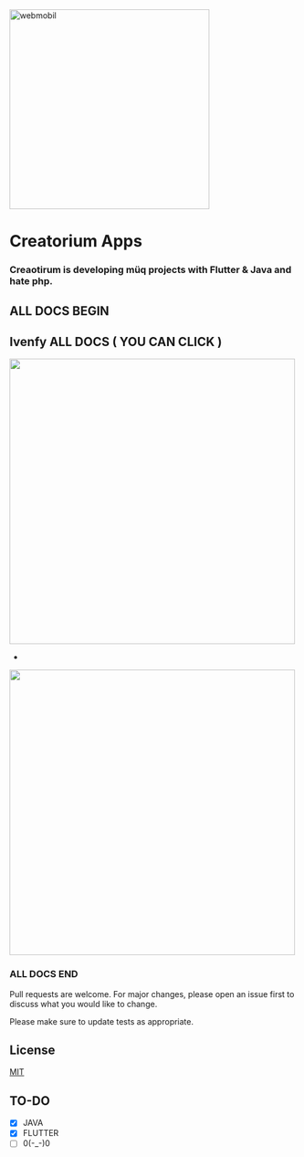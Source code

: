 




<img width="350" alt="webmobil" src="https://salagraphics.com/cdn/shop/products/Open_Closed_Sign_CLOSED_3000x.jpg?v=1542882541">


# Creatorium Apps

### Creaotirum is developing müq projects  with Flutter & Java and hate php.

## ALL DOCS BEGIN

## Ivenfy ALL DOCS ( YOU CAN CLICK )

<a href="https://documenter.getpostman.com/view/13185213/2s93RZLp1b"><img src="https://getlogovector.com/wp-content/uploads/2020/07/postman-inc-logo-vector.png" width="500"/></a>

-

<a href="https://development.s-aide.com/locafi/swagger-ui/index.html"><img src="https://i0.wp.com/blog.knoldus.com/wp-content/uploads/2019/06/swagger.png?fit=590%2C201&ssl=1" width="500"/></a>



### ALL DOCS END

Pull requests are welcome. For major changes, please open an issue first
to discuss what you would like to change.

Please make sure to update tests as appropriate.

## License

[MIT](https://choosealicense.com/licenses/mit/)

## TO-DO
- [x] JAVA
- [x] FLUTTER
- [ ] 0(-_-)0
